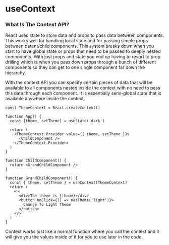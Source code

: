# useContext

### What Is The Context API? <a id="what-is-the-context-api"></a>

React uses state to store data and props to pass data between components. This works well for handling local state and for passing simple props between parent/child components. This system breaks down when you start to have global state or props that need to be passed to deeply nested components. With just props and state you end up having to resort to prop drilling which is when you pass down props through a bunch of different components so they can get to one single component far down the hierarchy.

With the context API you can specify certain pieces of data that will be available to all components nested inside the context with no need to pass this data through each component. It is essentially semi-global state that is available anywhere inside the context.

```text
const ThemeContext = React.createContext()

function App() {
  const [theme, setTheme] = useState('dark')

  return (
    <ThemeContext.Provider value={{ theme, setTheme }}>
      <ChildComponent />
    </ThemeContext.Provider>
  )
}
```

```text
function ChildComponent() {
  return <GrandChildComponent />
}
```

```text
function GrandChildComponent() {
  const { theme, setTheme } = useContext(ThemeContext)
  return (
    <>
      <div>The theme is {theme}</div>
      <button onClick={() => setTheme('light')}>
        Change To Light Theme
      </button>
    </>
  )
}
```

Context works just like a normal function where you call the context and it will give you the values inside of it for you to use later in the code.



